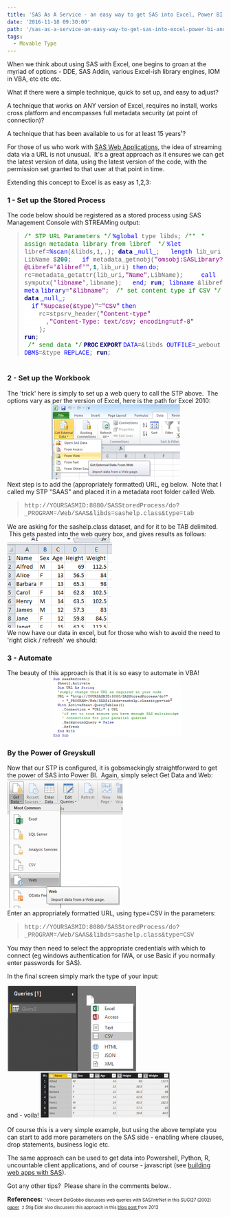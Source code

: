 ```yaml
---
title: 'SAS As A Service - an easy way to get SAS into Excel, Power BI, and '000s of other tools / languages'
date: '2016-11-18 09:30:00'
path: '/sas-as-a-service-an-easy-way-to-get-sas-into-excel-power-bi-and-000s-of-other-tools-languages/'
tags:
  - Movable Type
---
```


When we think about using SAS with Excel, one begins to groan at the myriad of options - DDE, SAS Addin, various Excel-ish library engines, IOM in VBA, etc etc etc.

What if there were a simple technique, quick to set up, and easy to adjust?

A technique that works on ANY version of Excel, requires no install, works cross platform and encompasses full metadata security (at point of connection)?

A technique that has been available to us for at least 15 years¹?

For those of us who work with <a href="https://rawsas.blogspot.co.uk/2015/12/building-web-apps-with-sas.html" target="_blank" rel="noopener">SAS Web Applications</a>, the idea of streaming data via a URL is not unusual.  It's a great approach as it ensures we can get the latest version of data, using the latest version of the code, with the permission set granted to that user at that point in time.

Extending this concept to Excel is as easy as 1,2,3:
<h3>1 - Set up the Stored Process</h3>
The code below should be registered as a stored process using SAS Management Console with STREAMing output:
<blockquote style="line-height: normal; margin-bottom: 0cm; mso-layout-grid-align: none; text-autospace: none;"><span style="background: white; color: green; font-family: 'courier new';">/* STP URL Parameters */</span>
<span style="background: white; color: blue; font-family: 'courier new';">%global</span><span style="background: white; font-family: 'courier new';"> type libds;
</span><span style="background: white; color: green; font-family: 'courier new';">/**</span>
<span style="background: white; color: green; font-family: 'courier new';"> * assign metadata library from libref
</span><span style="background: white; color: green; font-family: 'courier new';"> */</span>
<span style="background: white; color: blue; font-family: 'courier new';">%let</span><span style="background: white; font-family: 'courier new';"> libref=</span><span style="background: white; color: blue; font-family: 'courier new';">%scan</span><span style="background: white; font-family: 'courier new';">(&amp;libds,1,.);
</span><b><span style="background: white; color: navy; font-family: 'courier new';">data</span></b> <span style="background: white; color: blue; font-family: 'courier new';">_null_</span><span style="background: white; font-family: 'courier new';">;
</span><span style="background: white; font-family: 'courier new';">  </span><span style="background: white; color: blue; font-family: 'courier new';">length</span><span style="background: white; font-family: 'courier new';"> lib_uri LibName $</span><b><span style="background: white; color: teal; font-family: 'courier new';">200</span></b><span style="background: white; font-family: 'courier new';">;
</span><span style="background: white; font-family: 'courier new';">  </span><span style="background: white; color: blue; font-family: 'courier new';">if</span><span style="background: white; font-family: 'courier new';"> metadata_getnobj(</span><span style="background: white; color: purple; font-family: 'courier new';">"omsobj:SASLibrary?@Libref='&amp;libref'"</span><span style="background: white; font-family: 'courier new';">,</span><b><span style="background: white; color: teal; font-family: 'courier new';">1</span></b><span style="background: white; font-family: 'courier new';">,lib_uri) </span><span style="background: white; color: blue; font-family: 'courier new';">then</span> <span style="background: white; color: blue; font-family: 'courier new';">do</span><span style="background: white; font-family: 'courier new';">;
</span><span style="background: white; font-family: 'courier new';">    rc=metadata_getattr(lib_uri,</span><span style="background: white; color: purple; font-family: 'courier new';">"Name"</span><span style="background: white; font-family: 'courier new';">,LibName);
</span><span style="background: white; font-family: 'courier new';">    </span><span style="background: white; color: blue; font-family: 'courier new';">call</span><span style="background: white; font-family: 'courier new';"> symputx(</span><span style="background: white; color: purple; font-family: 'courier new';">'libname'</span><span style="background: white; font-family: 'courier new';">,libname);
</span><span style="background: white; font-family: 'courier new';">  </span><span style="background: white; color: blue; font-family: 'courier new';">end</span><span style="background: white; font-family: 'courier new';">;
</span><b><span style="background: white; color: navy; font-family: 'courier new';">run</span></b><span style="background: white; font-family: 'courier new';">;
</span><span style="background: white; color: blue; font-family: 'courier new';">libname</span><span style="background: white; font-family: 'courier new';"> &amp;libref </span><span style="background: white; color: blue; font-family: 'courier new';">meta</span> <span style="background: white; color: blue; font-family: 'courier new';">library</span><span style="background: white; font-family: 'courier new';">=</span><span style="background: white; color: purple; font-family: 'courier new';">"&amp;libname"</span><span style="background: white; font-family: 'courier new';">;
</span><span style="background: white; font-family: 'courier new';"> </span><span style="background: white; color: green; font-family: 'courier new';">/* set content type if CSV */</span>
<div style="line-height: normal; margin-bottom: 0cm; mso-layout-grid-align: none; text-autospace: none;"><b><span style="background: white; color: navy; font-family: 'courier new';">data</span></b> <span style="background: white; color: blue; font-family: 'courier new';">_null_</span><span style="background: white; font-family: 'courier new';">;</span></div>
<div style="line-height: normal; margin-bottom: 0cm; mso-layout-grid-align: none; text-autospace: none;"><span style="background: white; font-family: 'courier new';">  </span><span style="background: white; color: blue; font-family: 'courier new';">if</span> <span style="background: white; color: purple; font-family: 'courier new';">"%upcase(&amp;type)"</span><span style="background: white; font-family: 'courier new';">=</span><span style="background: white; color: purple; font-family: 'courier new';">"CSV"</span> <span style="background: white; color: blue; font-family: 'courier new';">then</span></div>
<div style="line-height: normal; margin-bottom: 0cm; mso-layout-grid-align: none; text-autospace: none;"><span style="background: white; font-family: 'courier new';">    rc=stpsrv_header(</span><span style="background: white; color: purple; font-family: 'courier new';">"Content-type"</span></div>
<div style="line-height: normal; margin-bottom: 0cm; mso-layout-grid-align: none; text-autospace: none;"><span style="background: white; font-family: 'courier new';">      ,</span><span style="background: white; color: purple; font-family: 'courier new';">"Content-Type: text/csv; encoding=utf-8"</span></div>
<div style="line-height: normal; margin-bottom: 0cm; mso-layout-grid-align: none; text-autospace: none;"><span style="background: white; color: purple; font-family: 'courier new';">    </span><span style="background: white; font-family: 'courier new';">);</span></div>
<div><b><span style="background: white; color: navy; font-family: 'courier new';">run</span></b><span style="background: white; font-family: 'courier new';">;</span></div>
<span style="background: white; font-family: 'courier new';"> </span><span style="background: white; color: green; font-family: 'courier new';">/* send data */</span>
<b><span style="background: white; color: navy; font-family: 'courier new';">PROC</span></b> <b><span style="background: white; color: navy; font-family: 'courier new';">EXPORT</span></b> <span style="background: white; color: blue; font-family: 'courier new';">DATA</span><span style="background: white; font-family: 'courier new';">=&amp;libds </span><span style="background: white; color: blue; font-family: 'courier new';">OUTFILE</span><span style="background: white; font-family: 'courier new';">=_webout </span><span style="background: white; color: blue; font-family: 'courier new';">DBMS</span><span style="background: white; font-family: 'courier new';">=&amp;type </span><span style="background: white; color: blue; font-family: 'courier new';">REPLACE</span><span style="background: white; font-family: 'courier new';">;
</span><b><span style="background: white; color: navy; font-family: 'courier new';">run</span></b><span style="background: white; font-family: 'courier new';">;</span></blockquote>
&nbsp;
<h3>2 - Set up the Workbook</h3>
The 'trick' here is simply to set up a web query to call the STP above.  The options vary as per the version of Excel, here is the path for Excel 2010:
<div style="clear: both; text-align: center;"><img class="alignnone size-medium wp-image-86" src="../images/Capture-1-300x174.png" alt="" width="300" height="174" /></div>
<div style="clear: both; text-align: center;"></div>
Next step is to add the (appropriately formatted) URL, eg below.  Note that I called my STP "SAAS" and placed it in a metadata root folder called Web.
<blockquote><span style="font-family: 'courier new' , 'courier' , monospace;">http://YOURSASMID:8080/SASStoredProcess/do?_PROGRAM=/Web/SAAS&amp;libds=sashelp.class&amp;type=tab</span></blockquote>
We are asking for the sashelp.class dataset, and for it to be TAB delimited.  This gets pasted into the web query box, and gives results as follows:

<img class="size-full wp-image-87 aligncenter" src="../images/Capture-2.png" alt="" width="244" height="209" />
<div style="clear: both; text-align: center;"></div>
We now have our data in excel, but for those who wish to avoid the need to 'right click / refresh' we should:
<h3>3 - Automate</h3>
The beauty of this approach is that it is so easy to automate in VBA!
<div style="clear: both; text-align: center;"> <img class="alignnone size-medium wp-image-88" src="../images/Capture-3-300x141.png" alt="" width="300" height="141" /></div>
<h3>By the Power of Greyskull</h3>
Now that our STP is configured, it is gobsmackingly straightforward to get the power of SAS into Power BI.  Again, simply select Get Data and Web:
<div style="clear: both; text-align: center;"></div>
<div><img class="size-medium wp-image-89 aligncenter" src="../images/Capture-4-269x300.png" alt="" width="269" height="300" /></div>
Enter an appropriately formatted URL, using type=CSV in the parameters:
<blockquote><span style="font-family: 'courier new' , 'courier' , monospace;">http://YOURSASMID:8080/SASStoredProcess/do?_PROGRAM=/Web/SAAS&amp;libds=sashelp.class&amp;type=CSV</span></blockquote>
You may then need to select the appropriate credentials with which to connect (eg windows authentication for IWA, or use Basic if you normally enter passwords for SAS).

In the final screen simply mark the type of your input:

<img class="size-medium wp-image-90 aligncenter" src="../images/Capture-5-300x198.png" alt="" width="300" height="198" />
<div style="clear: both; text-align: center;"></div>
and - voila!

<img class="size-medium wp-image-91 aligncenter" src="../images/Capture-6-300x104.png" alt="" width="300" height="104" />
<div style="clear: both; text-align: center;"></div>
&nbsp;
<div style="clear: both; text-align: center;"></div>
Of course this is a very simple example, but using the above template you can start to add more parameters on the SAS side - enabling where clauses, drop statements, business logic etc.

The same approach can be used to get data into Powershell, Python, R, uncountable client applications, and of course - javascript (see <a href="http://rawsas.blogspot.co.uk/2015/12/building-web-apps-with-sas.html" target="_blank" rel="noopener">building web apps with SAS</a>).

Got any other tips?  Please share in the comments below..

<b>References:</b>
<span style="font-size: x-small;">¹ Vincent DelGobbo discusses web queries with SAS/IntrNet in this SUGI27 (2002) <a href="http://www2.sas.com/proceedings/sugi27/p174-27.pdf" target="_blank" rel="noopener">paper</a> </span>
<span style="font-size: xx-small;">2</span><span style="font-size: x-small;"> Stig Eide also discusses this approach in this <a href="http://bi-notes.com/2013/02/sas-stored-processes-querying-a-stored-process-from-excel-without-the-add-in/" target="_blank" rel="noopener">blog post </a>from 2013</span>